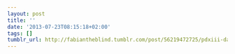 ```yaml
---
layout: post
title: ''
date: '2013-07-23T08:15:18+02:00'
tags: []
tumblr_url: http://fabiantheblind.tumblr.com/post/56219472725/pdxiii-das-leben-des-brian-german-by
---
```


